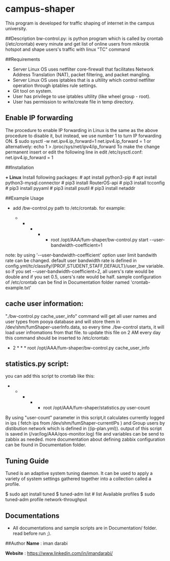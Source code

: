 # campus-shaper

This program is developed for traffic shaping of internet in the campus university.

##Description
bw-control.py: is python program which is called by crontab (/etc/crontab) every minute and get list of online users from mikrotik hotspot and shape users's traffic with linux "TC" command

##Requirements
- Server Linux OS uses netfilter core-firewall that facilitates Network Address Translation (NAT), packet filtering, and packet mangling.
- Server Linux OS uses iptables that is a ultility which control netfilter operation through iptables rule settings.
- Git tool on system.
- User has privilege to use iptables ultility (like wheel group - root).
- User has permission to write/create file in temp directory.

## Enable IP forwarding
The procedure to enable IP forwarding in Linux is the same as the above procedure to disable it, but instead, we use number 1 to turn IP forwarding ON.
$ sudo sysctl -w net.ipv4.ip_forward=1
  net.ipv4.ip_forward = 1
or alternatively:
   echo 1 > /proc/sys/net/ipv4/ip_forward
To make the change permanent insert or edit the following line in edit /etc/sysctl.conf:
  net.ipv4.ip_forward = 1

##Installation

**+ Linux**
Install following packages: 
	# apt install python3-pip
	# apt install python3-mysql.connector
	# pip3 install RouterOS-api
	# pip3 install tcconfig
	# pip3 install pyyaml
	# pip3 install psutil
	# pip3 install netaddr

##Example Usage
- add <PATH-TO-SCRIPT>/bw-control.py path to /etc/crontab. for example:
  *  *    * * *   root    /opt/AAA/fum-shaper/bw-control.py start --user-bandwidth-coefficient=1

note: by using '--user-bandwidth-coefficient' option user limit bandwith rate can be changed. default user bandwidth rate is defined in config.yml/tc/classify/{PROF,STUDENT,STAFF,DEFAULT}/user_bw variable. so if you set --user-bandwidth-coefficient=2, all users's rate would be double and if you set 0.5, users's rate would be half. sample configuration of /etc/crontab can be find in Documentation folder named 'crontab-example.txt' 

## cache user information:
"./bw-control.py cache_user_info" command will get all user names and user types from pooya database and will store them in /dev/shm/fumShaper-userInfo.data, so every time ./bw-control starts, it will load user infromations from that file. to update this file on 2 AM every day this command should be inserted to /etc/crontab:
*  2    * * *   root    /opt/AAA/fum-shaper/bw-control.py cache_user_info  

## statistics.py script:
you can add this script to crontab like this:
  *  *    * * *   root    /opt/AAA/fum-shaper/statistics.py user-count
  
By using "user-count" parameter in this script,it calculates currently logged in ips ( fetch ips from /dev/shm/fumShaper-currentIPs )
and Group users by distibution network which is defined in ((ip-plan.yml)). output of this script is saved in
(/var/log/AAA/qos-monitor.log) file and variables can be send to zabbix as needed. more documentation about defining zabbix
configuration can be found in Documentation folder. 

## Tuning Guide
Tuned is an adaptive system tuning daemon. It can be used to apply a variety of system settings
gathered together into a collection called a profile.

   $ sudo apt install tuned
   $ tuned-adm list   # list Available profiles
   $ sudo tuned-adm profile network-throughput
   
 
## Documentations
- All documentations and sample scripts are in Documentation/ folder. read before run ;).

##Author
**Name** : iman darabi

**Website** : https://www.linkedin.com/in/imandarabi/
